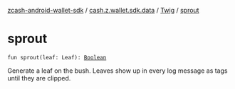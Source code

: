 [zcash-android-wallet-sdk](../../index.md) / [cash.z.wallet.sdk.data](../index.md) / [Twig](index.md) / [sprout](./sprout.md)

# sprout

`fun sprout(leaf: Leaf): `[`Boolean`](https://kotlinlang.org/api/latest/jvm/stdlib/kotlin/-boolean/index.html)

Generate a leaf on the bush. Leaves show up in every log message as tags until they are clipped.

